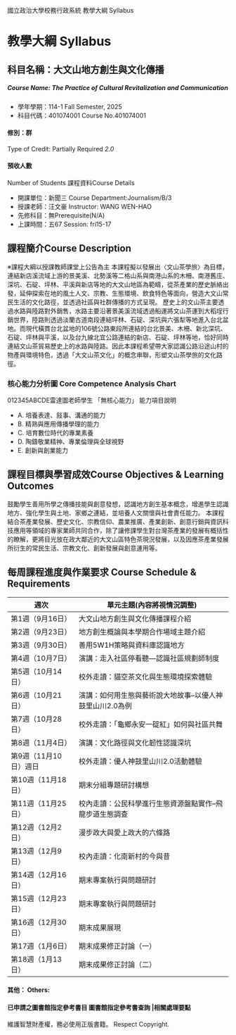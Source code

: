國立政治大學校務行政系統 教學大綱 Syllabus
# 教學大綱 Syllabus
##  科目名稱：大文山地方創生與文化傳播
#####  Course Name: The Practice of Cultural Revitalization and Communication
  * 學年學期：114-1 Fall Semester, 2025 
  * 科目代碼：401074001 Course No.401074001
#### 修別：群
Type of Credit: Partially Required 
_2.0_
#### 預收人數
Number of Students
課程資料Course Details
  * 開課單位：新聞三 Course Department:Journalism/B/3 
  * 授課老師：汪文豪 Instructor: WANG WEN-HAO 
  * 先修科目：無Prerequisite(N/A)
  * 上課時間：五67 Session: fri15-17
##  課程簡介Course Description
※課程大綱以授課教師課堂上公告為主
本課程擬以發展出〈文山茶學旅〉為目標，連結新店溪流域上游的景美溪、北勢溪等二格山系與南港山系的木柵、南港舊庄、深坑、石碇、坪林、平溪與新店等地的大文山地區為範疇，從茶產業的歷史脈絡出發，延伸探索在地的風土人文、宗教、生態環境、飲食特色等面向，營造大文山常民生活的文化路徑，並透過社區與社群傳播的方式呈現。
歷史上的文山茶主要透過水路與陸路對外銷售，水路主要沿著景美溪流域透過船運將文山茶運到大稻埕行銷世界，陸路則透過淡蘭古道南段連結坪林、石碇、深坑與六張犁等地進入台北盆地。而現代橫貫台北盆地的106號公路東段所連結的台北景美、木柵、新北深坑、石碇、坪林與平溪，以及台九線北宜公路連結的新店、石碇、坪林等地，恰好同時連結文山茶貿易歷史上的水路與陸路。因此本課程希望帶大家認識公路沿途山村的物產與環境特色，透過「大文山茶文化」的概念串聯，形塑文山茶學旅的文化路徑。
###  核心能力分析圖 Core Competence Analysis Chart
012345ABCDE雷達圖老師學生
「無核心能力」 
能力項目說明
  * A. 培養表達、敍事、溝通的能力
  * B. 精熟與應用傳播學理的能力
  * C. 培育數位時代的專業素養
  * D. 陶鑄敬業精神、專業倫理與全球視野
  * E. 創新與創業能力
##  課程目標與學習成效Course Objectives & Learning Outcomes 
鼓勵學生善用所學之傳播技能與創意發想，認識地方創生基本概念，增進學生認識地方、強化學生與土地、家鄉之連結，並培養人文關懷與社會責任能力。
本課程結合茶產業發展、歷史文化、宗教信仰、農業推廣、產業創新、創意行銷與資訊科技應用等領域的專家業師共同合作，除了讓修課學生對台灣茶產業的發展有概括性的瞭解，更將目光放在政大鄰近的大文山區特色茶現況發展，以及因應茶產業發展所衍生的常民生活、宗教文化、創新發展與創意運用等。
##  每周課程進度與作業要求 Course Schedule & Requirements
週次 |  單元主題(內容將視情況調整)  
---|---  
第1週（9月16日） |  大文山地方創生與文化傳播課程介紹  
第2週（9月23日） |  地方創生概論與本學期合作場域主題介紹  
第3週（9月30日） |  善用5W1H策略與資料庫認識地方  
第4週（10月7日） |  演講：走入社區停看聽—認識社區規劃師制度  
第5週（10月14日） |  校外走讀：貓空茶文化與生態環境探索體驗  
第6週（10月21日） |  演講：如何用生態與藝術說大地故事–以優人神鼓里山川2.0為例  
第7週（10月28日） |  校外走讀：「龜鄉永安一碇紅」如何與社區共舞  
第8週（11月4日） |  演講：文化路徑與文化韌性認識深坑  
第9週（11月10日）週日 |  校外走讀：優人神鼓里山川2.0活動體驗  
第10週（11月18日） |  期末分組專題研討構想  
第11週（11月25日） |  校內走讀：公民科學進行生態資源盤點實作–飛龍步道生態調查  
第12週（12月2日） |  漫步政大與愛上政大的六條路  
第13週（12月9日） |  校內走讀：化南新村的今與昔  
第14週（12月16日） |  期末專案執行與問題研討  
第15週（12月23日） |  期末專案執行與問題研討  
第16週（12月30日） |  期末成果展現  
第17週（1月6日） |  期末成果修正討論（一）  
第18週（1月13日） |  期末成果修正討論（二）  
####  其他： Others:
####  已申請之圖書館指定參考書目  圖書館指定參考書查詢 |相關處理要點
維護智慧財產權，務必使用正版書籍。 Respect Copyright.